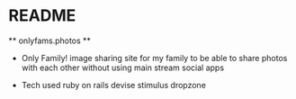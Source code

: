 # README

** onlyfams.photos **

* Only Family!
image sharing site for my family to be able to share photos with each other without using main stream social apps

* Tech used
ruby on rails
devise
stimulus
dropzone

